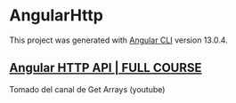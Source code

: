 # AngularHttp

This project was generated with [Angular CLI](https://github.com/angular/angular-cli) version 13.0.4.

## [Angular HTTP API | FULL COURSE](https://www.youtube.com/watch?v=k8qDGBFPfXk)
Tomado del canal de Get Arrays (youtube)

